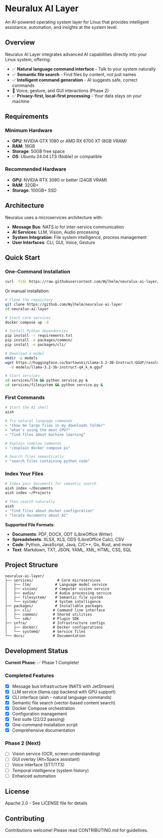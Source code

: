 # Neuralux AI Layer

An AI-powered operating system layer for Linux that provides intelligent assistance, automation, and insights at the system level.

## Overview

Neuralux AI Layer integrates advanced AI capabilities directly into your Linux system, offering:
- ✅ **Natural language command interface** - Talk to your system naturally
- ✅ **Semantic file search** - Find files by content, not just names
- ✅ **Intelligent command generation** - AI suggests safe, correct commands
- 🚧 Voice, gesture, and GUI interactions (Phase 2)
- ✅ **Privacy-first, local-first processing** - Your data stays on your machine

## Requirements

### Minimum Hardware
- **GPU**: NVIDIA GTX 1080 or AMD RX 6700 XT (8GB VRAM)
- **RAM**: 16GB
- **Storage**: 50GB free space
- **OS**: Ubuntu 24.04 LTS (Noble) or compatible

### Recommended Hardware
- **GPU**: NVIDIA RTX 3090 or better (24GB VRAM)
- **RAM**: 32GB+
- **Storage**: 100GB+ SSD

## Architecture

Neuralux uses a microservices architecture with:
- **Message Bus**: NATS.io for inter-service communication
- **AI Services**: LLM, Vision, Audio processing
- **System Integration**: File system intelligence, process management
- **User Interfaces**: CLI, GUI, Voice, Gesture

## Quick Start

### One-Command Installation

```bash
curl -fsSL https://raw.githubusercontent.com/Wylhelm/neuralux-ai-layer/main/install.sh | bash
```

Or manual installation:

```bash
# Clone the repository
git clone https://github.com/Wylhelm/neuralux-ai-layer
cd neuralux-ai-layer

# Start core services
docker compose up -d

# Install Python dependencies
pip install -r requirements.txt
pip install -e packages/common/
pip install -e packages/cli/

# Download a model
mkdir -p models
wget https://huggingface.co/bartowski/Llama-3.2-3B-Instruct-GGUF/resolve/main/Llama-3.2-3B-Instruct-Q4_K_M.gguf \
  -O models/llama-3.2-3b-instruct-q4_k_m.gguf

# Start services
cd services/llm && python service.py &
cd services/filesystem && python service.py &
```

### First Commands

```bash
# Start the AI shell
aish

# Try natural language commands
> "show me large files in my downloads folder"
> "what's using the most CPU?"
> "find files about machine learning"

# Explain complex commands
> "/explain docker compose ps"

# Search files semantically
> "search files containing python code"
```

### Index Your Files

```bash
# Index your documents for semantic search
aish index ~/Documents
aish index ~/Projects

# Then search naturally
aish
> "find files about docker configuration"
> "locate documents about AI"
```

**Supported File Formats:**
- **Documents**: PDF, DOCX, ODT (LibreOffice Writer)
- **Spreadsheets**: XLSX, XLS, ODS (LibreOffice Calc), CSV
- **Code**: Python, JavaScript, Java, C/C++, Go, Rust, and more
- **Text**: Markdown, TXT, JSON, YAML, XML, HTML, CSS, SQL

## Project Structure

```
neuralux-ai-layer/
├── services/           # Core microservices
│   ├── llm/           # Language model service
│   ├── vision/        # Computer vision service
│   ├── audio/         # Audio processing service
│   ├── filesystem/    # Semantic file system
│   └── system/        # System intelligence
├── packages/          # Installable packages
│   ├── cli/          # Command line interface
│   ├── common/       # Shared utilities
│   └── sdk/          # Plugin SDK
├── infra/            # Infrastructure configs
│   ├── docker/       # Docker configurations
│   └── systemd/      # Service files
└── docs/             # Documentation

```

## Development Status

**Current Phase**: ✅ Phase 1 Complete!

### Completed Features
- [x] Message bus infrastructure (NATS with JetStream)
- [x] LLM service (llama.cpp backend with GPU support)
- [x] CLI interface (aish - natural language commands)
- [x] Semantic file search (vector-based content search)
- [x] Docker Compose orchestration
- [x] Configuration management
- [x] Test suite (22/22 passing)
- [x] One-command installation script
- [x] Comprehensive documentation

### Phase 2 (Next)
- [ ] Vision service (OCR, screen understanding)
- [ ] GUI overlay (Alt+Space assistant)
- [ ] Voice interface (STT/TTS)
- [ ] Temporal intelligence (system history)
- [ ] Enhanced automation

## License

Apache 2.0 - See LICENSE file for details

## Contributing

Contributions welcome! Please read CONTRIBUTING.md for guidelines.

